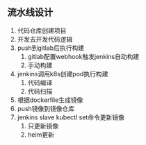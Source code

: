 ## 流水线设计

1. 代码仓库创建项目
2. 开发去开发代码逻辑
3. push到gitlab后执行构建
   1. gitlab配置webhook触发jenkins自动构建
   2. 手动构建
4. jenkins调用k8s创建pod执行构建 
   1. 代码编译
   2. 代码扫描
5. 根据dockerfile生成镜像
6. push镜像到镜像仓库
7. jenkins slave kubectl set命令更新镜像
   1. 只更新镜像
   2. helm更新